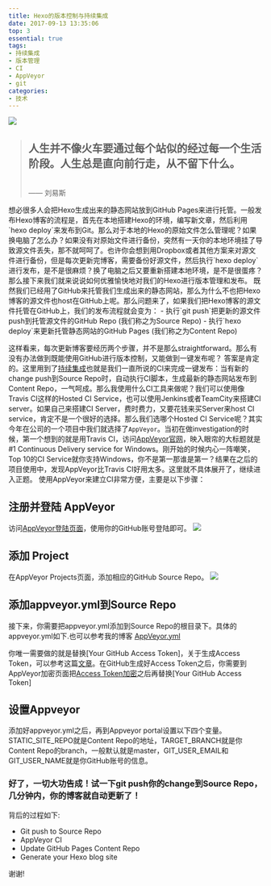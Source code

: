 ```yaml
---
title: Hexo的版本控制与持续集成
date: 2017-09-13 13:35:06
top: 3
essential: true
tags:
- 持续集成
- 版本管理
- CI
- AppVeyor
- git
categories:
- 技术
---
```

<img src="https://timgsa.baidu.com/timg?image&quality=80&size=b9999_10000&sec=1505296567323&di=32e77172fa0656b500322d1f88a02925&imgtype=0&src=http%3A%2F%2Fimgsrc.baidu.com%2Fimage%2Fc0%253Dshijue1%252C0%252C0%252C294%252C40%2Fsign%3D4c3b2306ba51f819e5280b09b2dd2098%2F8718367adab44aed5b5a1bc9b91c8701a18bfb83.jpg" class="full-image" />

<blockquote class="blockquote-center"><h2>人生并不像火车要通过每个站似的经过每一个生活阶段。人生总是直向前行走，从不留下什么。</h2></br>—— 刘易斯</blockquote>
<!--more-->
想必很多人会把Hexo生成出来的静态网站放到GitHub Pages来进行托管。一般发布Hexo博客的流程是，首先在本地搭建Hexo的环境，编写新文章，然后利用`hexo deploy`来发布到Git。那么对于本地的Hexo的原始文件怎么管理呢？如果换电脑了怎么办？如果没有对原始文件进行备份，突然有一天你的本地环境挂了导致源文件丢失，那不就呵呵了。也许你会想到用Dropbox或者其他方案来对源文件进行备份，但是每次更新完博客，需要备份好源文件，然后执行`hexo deploy`进行发布，是不是很麻烦？换了电脑之后又要重新搭建本地环境，是不是很蛋疼？
那么接下来我们就来说说如何优雅愉快地对我们的Hexo进行版本管理和发布。
既然我们已经用了GitHub来托管我们生成出来的静态网站，那么为什么不也把Hexo博客的源文件也host在GitHub上呢。那么问题来了，如果我们把Hexo博客的源文件托管在GitHub上，我们的发布流程就会变为：
- 执行`git push`把更新的源文件push到托管源文件的GitHub Repo (我们称之为Source Repo)
- 执行`hexo deploy`来更新托管静态网站的GitHub Pages (我们称之为Content Repo)

这样看来，每次更新博客要经历两个步骤，并不是那么straightforward。那么有没有办法做到既能使用GitHub进行版本控制，又能做到一键发布呢？
答案是肯定的。这里用到了<a href="https://en.wikipedia.org/wiki/Continuous_integration" >持续集成</a>也就是我们一直所说的CI来完成一键发布：当有新的change push到Source Repo时，自动执行CI脚本，生成最新的静态网站发布到Content Repo，一气呵成。那么我使用什么CI工具来做呢？我们可以使用像Travis CI这样的Hosted CI Service，也可以使用Jenkins或者TeamCity来搭建CI server。如果自己来搭建CI Server，费时费力，又要花钱来买Server来host CI service，肯定不是一个很好的选择。那么我们选哪个Hosted CI Service呢？其实今年在公司的一个项目中我们就选择了`AppVeyor`。当初在做investigation的时候，第一个想到的就是用Travis CI，访问<a href="https://www.appveyor.com/">AppVeyor官网</a>，映入眼帘的大标题就是#1 Continuous Delivery service for Windows。刚开始的时候内心一阵嘲笑，Top 10的CI Service就你支持Windows，你不是第一那谁是第一？结果在之后的项目使用中，发现AppVeyor比Travis CI好用太多。这里就不具体展开了，继续进入正题。
使用AppVeyor来建立CI非常方便，主要是以下步骤：

注册并登陆 AppVeyor
-----------
访问<a href="https://ci.appveyor.com/login" >AppVeyor登陆页面</a>，使用你的GitHub账号登陆即可。
<img src="http://obqo5zeui.bkt.clouddn.com/QQ20170913-152205@2x.png" />

添加 Project
----------
在AppVeyor Projects页面，添加相应的GitHub Source Repo。
<img src="http://obqo5zeui.bkt.clouddn.com/QQ20170913-152503@2x.png" />

添加appveyor.yml到Source Repo
----------
接下来，你需要把appveyor.yml添加到Source Repo的根目录下。具体的appveyor.yml如下.也可以参考我的博客
<a href = "https://github.com/lovexinforever/blog_src/blob/master/appveyor.yml">AppVeyor.yml</a>

你唯一需要做的就是替换[Your GitHub Access Token]，关于生成Access Token，可以参考这篇<a href="https://help.github.com/articles/creating-a-personal-access-token-for-the-command-line/">文章</a>。在GitHub生成好Access Token之后，你需要到AppVeyor加密页面把<a href="https://ci.appveyor.com/tools/encrypt">Access Token加密</a>之后再替换[Your GitHub Access Token]

设置Appveyor
----------
添加好appveyor.yml之后，再到Appveyor portal设置以下四个变量。STATIC_SITE_REPO就是Content Repo的地址，TARGET_BRANCH就是你Content Repo的branch，一般默认就是master，GIT_USER_EMAIL和GIT_USER_NAME就是你GitHub账号的信息。

### 好了，一切大功告成！试一下git push你的change到Source Repo，几分钟内，你的博客就自动更新了！
背后的过程如下:
- Git push to Source Repo
- AppVeyor CI
- Update GitHub Pages Content Repo
- Generate your Hexo blog site

谢谢!

